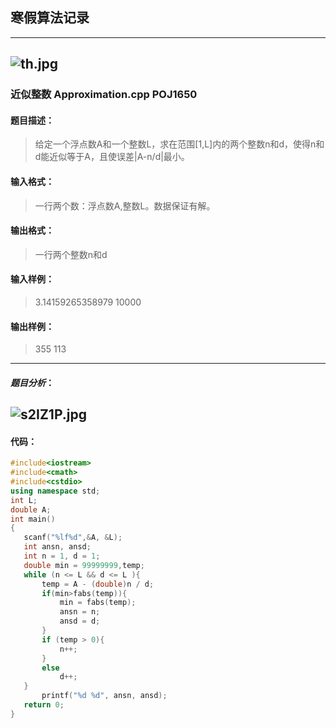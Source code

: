 ## 寒假算法记录 ##
---
![th.jpg](https://www.tsinghua.edu.cn/images/20/04/29/263mcc6ojy/jiasuomenkou.jpg)
---
### 近似整数 Approximation.cpp POJ1650
#### 题目描述：
> 给定一个浮点数A和一个整数L，求在范围[1,L]内的两个整数n和d，使得n和d能近似等于A，且使误差|A-n/d|最小。
#### 输入格式：
> 一行两个数：浮点数A,整数L。数据保证有解。
#### 输出格式：
> 一行两个整数n和d
#### 输入样例：
> 3.14159265358979
> 10000
#### 输出样例：
> 355 113
---
#### _题目分析_：
 ![s2IZ1P.jpg](https://s3.ax1x.com/2021/01/19/s2IZ1P.jpg)
 ---
 #### 代码：
 ``` cpp
 #include<iostream>
#include<cmath>
#include<cstdio>
using namespace std;
int L;
double A;
int main()
{
    scanf("%lf%d",&A, &L);
    int ansn, ansd;
    int n = 1, d = 1;
    double min = 99999999,temp;
    while (n <= L && d <= L ){
        temp = A - (double)n / d;
        if(min>fabs(temp)){
            min = fabs(temp);
            ansn = n;
            ansd = d;
        }
        if (temp > 0){
            n++;
        }
        else
            d++;
    }
        printf("%d %d", ansn, ansd);
    return 0;
}
```